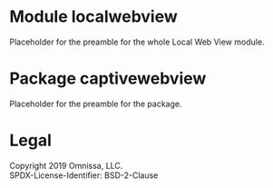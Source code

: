 # Module localwebview
Placeholder for the preamble for the whole Local Web View module.

# Package captivewebview
Placeholder for the preamble for the package.

Legal
=====
Copyright 2019 Omnissa, LLC.  
SPDX-License-Identifier: BSD-2-Clause
